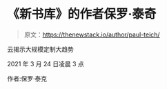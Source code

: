 # 《新书库》的作者保罗·泰奇

> 原文：<https://thenewstack.io/author/paul-teich/>

云揭示大规模定制大趋势

2021 年 3 月 24 日凌晨 3 点

作者:保罗·泰克